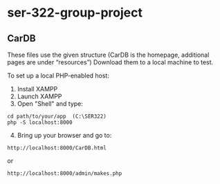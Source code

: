 # ser-322-group-project

## CarDB

These files use the given structure (CarDB is the homepage, additional pages are under “resources”) Download them to a local machine to test.

To set up a local PHP-enabled host:

1. Install XAMPP
2. Launch XAMPP
3. Open "Shell" and type: 
  ```ssh
  cd path/to/your/app  (C:\SER322)
  php -S localhost:8000
  ```
4. Bring up your browser and go to:
  ```
  http://localhost:8000/CarDB.html
  ```
  or
  ```
  http://localhost:8000/admin/makes.php
  ```
